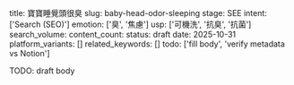 title: 寶寶睡覺頭很臭
slug: baby-head-odor-sleeping
stage: SEE
intent: ['Search (SEO)']
emotion: ['臭', '焦慮']
usp: ['可機洗', '抗臭', '抗菌']
search_volume: 
content_count: 
status: draft
date: 2025-10-31
platform_variants: []
related_keywords: []
todo: ['fill body', 'verify metadata vs Notion']

TODO: draft body
